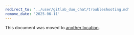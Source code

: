 ```yaml
---
redirect_to: '../user/gitlab_duo_chat/troubleshooting.md'
remove_date: '2025-06-11'
---
```


This document was moved to [another location](../user/gitlab_duo_chat/troubleshooting.md).

<!-- This redirect file can be deleted after <2025-06-11>. -->
<!-- Redirects that point to other docs in the same project expire in three months. -->
<!-- Redirects that point to docs in a different project or site (for example, link is not relative and starts with `https:`) expire in one year. -->
<!-- Before deletion, see: https://docs.gitlab.com/ee/development/documentation/redirects.html -->
